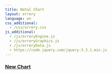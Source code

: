 ```yaml
---
title: Natal Chart
layout: orrery
language: en
css_additional:
  - /css/orrery.css
js_additional:
  - /js/orreryEngine.js
  - /js/orreryGraphics.js
  - /js/orreryData.js
  - https://code.jquery.com/jquery-3.3.1.min.js
---
```


### [New Chart](/astrology/chart/new/)

<script>

var Orrery = new AstroGraphics(document.querySelector('#orrery'))
Orrery.chartFromGet()

var Charts = new OrreryData()
Charts.setFromGet()
</script>